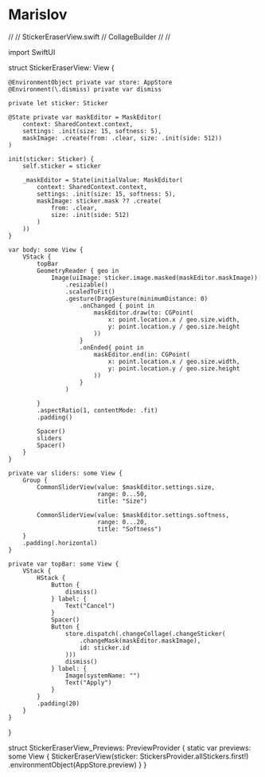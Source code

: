 # Marislov

//
//  StickerEraserView.swift
//  CollageBuilder
//
//

import SwiftUI

struct StickerEraserView: View {
    
    @EnvironmentObject private var store: AppStore
    @Environment(\.dismiss) private var dismiss
    
    private let sticker: Sticker
    
    @State private var maskEditor = MaskEditor(
        context: SharedContext.context,
        settings: .init(size: 15, softness: 5),
        maskImage: .create(from: .clear, size: .init(side: 512))
    )
    
    init(sticker: Sticker) {
        self.sticker = sticker
        
        _maskEditor = State(initialValue: MaskEditor(
            context: SharedContext.context,
            settings: .init(size: 15, softness: 5),
            maskImage: sticker.mask ?? .create(
                from: .clear,
                size: .init(side: 512)
            )
        ))
    }
    
    var body: some View {
        VStack {
            topBar
            GeometryReader { geo in
                Image(uiImage: sticker.image.masked(maskEditor.maskImage))
                    .resizable()
                    .scaledToFit()
                    .gesture(DragGesture(minimumDistance: 0)
                        .onChanged { point in
                            maskEditor.draw(to: CGPoint(
                                x: point.location.x / geo.size.width,
                                y: point.location.y / geo.size.height
                            ))
                        }
                        .onEnded{ point in
                            maskEditor.end(in: CGPoint(
                                x: point.location.x / geo.size.width,
                                y: point.location.y / geo.size.height
                            ))
                        }
                    )
                
            }
            .aspectRatio(1, contentMode: .fit)
            .padding()
            
            Spacer()
            sliders
            Spacer()
        }
    }
    
    private var sliders: some View {
        Group {
            CommonSliderView(value: $maskEditor.settings.size,
                             range: 0...50,
                             title: "Size")
            
            CommonSliderView(value: $maskEditor.settings.softness,
                             range: 0...20,
                             title: "Softness")
        }
        .padding(.horizontal)
    }
    
    private var topBar: some View {
        VStack {
            HStack {
                Button {
                    dismiss()
                } label: {
                    Text("Cancel")
                }
                Spacer()
                Button {
                    store.dispatch(.changeCollage(.changeSticker(
                        .changeMask(maskEditor.maskImage),
                        id: sticker.id
                    )))
                    dismiss()
                } label: {
                    Image(systemName: "")
                    Text("Apply")
                }
            }
            .padding(20)
        }
    }
    
}

struct StickerEraserView_Previews: PreviewProvider {
    static var previews: some View {
        StickerEraserView(sticker: StickersProvider.allStickers.first!)
            .environmentObject(AppStore.preview)
    }
}

